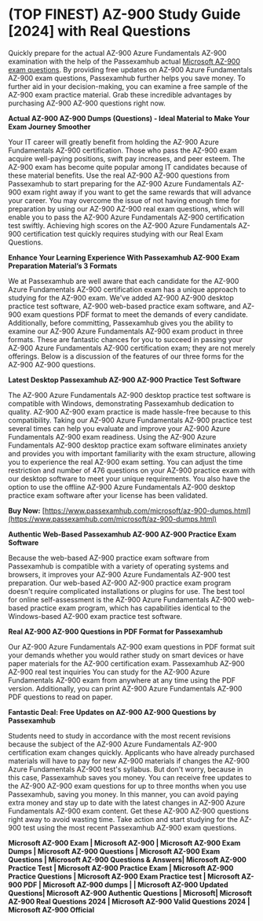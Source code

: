 <h1>(TOP FINEST) AZ-900 Study Guide [2024] with Real Questions</h1>

Quickly prepare for the actual AZ-900 Azure Fundamentals AZ-900 examination with the help of the Passexamhub actual [Microsoft AZ-900 exam questions](https://www.passexamhub.com/microsoft/az-900-dumps.html). By providing free updates on AZ-900 Azure Fundamentals AZ-900 exam questions, Passexamhub further helps you save money. To further aid in your decision-making, you can examine a free sample of the AZ-900 exam practice material. Grab these incredible advantages by purchasing AZ-900 AZ-900 questions right now.

**Actual AZ-900 AZ-900 Dumps (Questions) - Ideal Material to Make Your Exam Journey Smoother**

Your IT career will greatly benefit from holding the AZ-900 Azure Fundamentals AZ-900 certification. Those who pass the AZ-900 exam acquire well-paying positions, swift pay increases, and peer esteem. The AZ-900 exam has become quite popular among IT candidates because of these material benefits. Use the real AZ-900 AZ-900 questions from Passexamhub to start preparing for the AZ-900 Azure Fundamentals AZ-900 exam right away if you want to get the same rewards that will advance your career. You may overcome the issue of not having enough time for preparation by using our AZ-900 AZ-900 real exam questions, which will enable you to pass the AZ-900 Azure Fundamentals AZ-900 certification test swiftly. Achieving high scores on the AZ-900 Azure Fundamentals AZ-900 certification test quickly requires studying with our Real Exam Questions.

**Enhance Your Learning Experience With Passexamhub AZ-900 Exam Preparation Material’s 3 Formats**

We at Passexamhub are well aware that each candidate for the AZ-900 Azure Fundamentals AZ-900 certification exam has a unique approach to studying for the AZ-900 exam. We've added AZ-900 AZ-900 desktop practice test software, AZ-900 web-based practice exam software, and AZ-900 exam questions PDF format to meet the demands of every candidate. Additionally, before committing, Passexamhub gives you the ability to examine our AZ-900 Azure Fundamentals AZ-900 exam product in three formats. These are fantastic chances for you to succeed in passing your AZ-900 Azure Fundamentals AZ-900 certification exam; they are not merely offerings. Below is a discussion of the features of our three forms for the AZ-900 AZ-900 questions.

**Latest Desktop Passexamhub AZ-900 AZ-900 Practice Test Software**

The AZ-900 Azure Fundamentals AZ-900 desktop practice test software is compatible with Windows, demonstrating Passexamhub dedication to quality. AZ-900 AZ-900 exam practice is made hassle-free because to this compatibility. Taking our AZ-900 Azure Fundamentals AZ-900 practice test several times can help you evaluate and improve your AZ-900 Azure Fundamentals AZ-900 exam readiness. Using the AZ-900 Azure Fundamentals AZ-900 desktop practice exam software eliminates anxiety and provides you with important familiarity with the exam structure, allowing you to experience the real AZ-900 exam setting. You can adjust the time restriction and number of 476 questions on your AZ-900 practice exam with our desktop software to meet your unique requirements. You also have the option to use the offline AZ-900 Azure Fundamentals AZ-900 desktop practice exam software after your license has been validated.

**Buy Now:** [https://www.passexamhub.com/microsoft/az-900-dumps.html](https://www.passexamhub.com/microsoft/az-900-dumps.html)

**Authentic Web-Based Passexamhub AZ-900 AZ-900 Practice Exam Software**

Because the web-based AZ-900 practice exam software from Passexamhub is compatible with a variety of operating systems and browsers, it improves your AZ-900 Azure Fundamentals AZ-900 test preparation. Our web-based AZ-900 AZ-900 practice exam program doesn't require complicated installations or plugins for use. The best tool for online self-assessment is the AZ-900 Azure Fundamentals AZ-900 web-based practice exam program, which has capabilities identical to the Windows-based AZ-900 exam practice test software.

**Real AZ-900 AZ-900 Questions in PDF Format for Passexamhub**

Our AZ-900 Azure Fundamentals AZ-900 exam questions in PDF format suit your demands whether you would rather study on smart devices or have paper materials for the AZ-900 certification exam. Passexamhub AZ-900 AZ-900 real test inquiries You can study for the AZ-900 Azure Fundamentals AZ-900 exam from anywhere at any time using the PDF version. Additionally, you can print AZ-900 Azure Fundamentals AZ-900 PDF questions to read on paper.

**Fantastic Deal: Free Updates on AZ-900 AZ-900 Questions by Passexamhub**

Students need to study in accordance with the most recent revisions because the subject of the AZ-900 Azure Fundamentals AZ-900 certification exam changes quickly. Applicants who have already purchased materials will have to pay for new AZ-900 materials if changes the AZ-900 Azure Fundamentals AZ-900 test's syllabus. But don't worry, because in this case, Passexamhub saves you money. You can receive free updates to the AZ-900 AZ-900 exam questions for up to three months when you use Passexamhub, saving you money. In this manner, you can avoid paying extra money and stay up to date with the latest changes in AZ-900 Azure Fundamentals AZ-900 exam content. Get these AZ-900 AZ-900 questions right away to avoid wasting time. Take action and start studying for the AZ-900 test using the most recent Passexamhub AZ-900 exam questions.

**Microsoft AZ-900 Exam | Microsoft AZ-900 | Microsoft AZ-900 Exam Dumps | Microsoft AZ-900 Questions | Microsoft AZ-900 Exam Questions | Microsoft AZ-900 Questions & Answers| Microsoft AZ-900 Practice Test | Microsoft AZ-900 Practice Exam | Microsoft AZ-900 Practice Questions | Microsoft AZ-900 Exam Practice test | Microsoft AZ-900 PDF | Microsoft AZ-900 dumps | | Microsoft AZ-900 Updated Questions| Microsoft AZ-900 Authentic Questions | Microsoft| Microsoft AZ-900 Real Questions 2024 | Microsoft AZ-900 Valid Questions 2024 | Microsoft AZ-900 Official**
